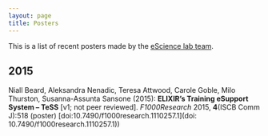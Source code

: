 ```yaml
---
layout: page
title: Posters
---
```


This is a list of recent posters made by the [eScience lab team](../people/).

## 2015

Niall Beard, Aleksandra Nenadic, Teresa Attwood, Carole Goble, Milo Thurston, Susanna-Assunta Sansone  (2015):
**ELIXIR’s Training eSupport System – TeSS** [v1; not peer reviewed].
_F1000Research_ 2015, **4**(ISCB Comm J):518 (poster)
[doi:10.7490/f1000research.1110257.1](doi: 10.7490/f1000research.1110257.1))
